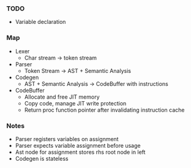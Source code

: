 ### TODO

* Variable declaration

### Map

* Lexer
    * Char stream -> token stream
* Parser
    * Token Stream -> AST + Semantic Analysis
* Codegen
    * AST + Semantic Analysis -> CodeBuffer with instructions
* CodeBuffer
    * Allocate and free JIT memory
    * Copy code, manage JIT write protection
    * Return proc function pointer after invalidating instruction cache

### Notes

* Parser registers variables on assignment
* Parser expects variable assignment before usage
* Ast node for assignment stores rhs root node in left
* Codegen is stateless
